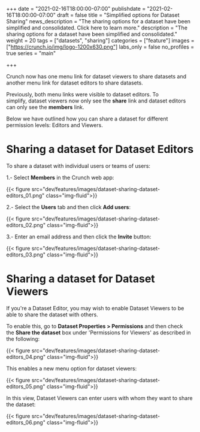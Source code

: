 +++
date = "2021-02-16T18:00:00-07:00"
publishdate = "2021-02-16T18:00:00-07:00"
draft = false
title = "Simplified options for Dataset Sharing"
news_description = "The sharing options for a dataset have been simplified and consolidated. Click here to learn more."
description = "The sharing options for a dataset have been simplified and consolidated."
weight = 20
tags = ["datasets", "sharing"]
categories = ["feature"]
images = ["https://crunch.io/img/logo-1200x630.png"]
labs_only = false
no_profiles = true
series = "main"

+++

Crunch now has one menu link for dataset viewers to share datasets and another menu link for dataset editors to share datasets.

Previously, both menu links were visible to dataset editors. To simplify, dataset viewers now only see the **share** link and dataset editors can only see the **members** link.

Below we have outlined how you can share a dataset for different permission levels: Editors and Viewers.

# **Sharing a dataset for Dataset Editors**

To share a dataset with individual users or teams of users:

1.- Select **Members** in the Crunch web app:

{{< figure src="dev/features/images/dataset-sharing-dataset-editors_01.png" class="img-fluid">}}

2.- Select the **Users** tab and then click **Add users**:

{{< figure src="dev/features/images/dataset-sharing-dataset-editors_02.png" class="img-fluid">}}

3.- Enter an email address and then click the **Invite** button:

{{< figure src="dev/features/images/dataset-sharing-dataset-editors_03.png" class="img-fluid">}}

# **Sharing a dataset for Dataset Viewers**

If you're a Dataset Editor, you may wish to enable Dataset Viewers to be able to share the dataset with others.

To enable this, go to **Dataset Properties > Permissions** and then check the **Share the dataset** box under 'Permissions for Viewers' as described in the following:

{{< figure src="dev/features/images/dataset-sharing-dataset-editors_04.png" class="img-fluid">}}

This enables a new menu option for dataset viewers:

{{< figure src="dev/features/images/dataset-sharing-dataset-editors_05.png" class="img-fluid">}}

In this view, Dataset Viewers can enter users with whom they want to share the dataset:

{{< figure src="dev/features/images/dataset-sharing-dataset-editors_06.png" class="img-fluid">}}
